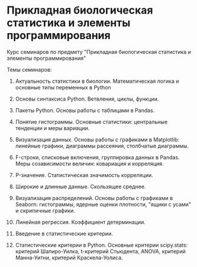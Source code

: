 # Прикладная биологическая статистика и элементы программирования

Курс семинаров по предмету "Прикладная биологическая статистика и элементы программирования"

Темы семинаров:

1. Актуальность статистики в биологии. Математическая логика и основные типы переменных в Python

2. Основы синтаксиса Python. Ветвления, циклы, функции.

3. Пакеты Python. Основы работы с таблицами в Pandas.

4. Понятие гистограммы. Основные статистики: центральные тенденции и меры вариации.

5. Визуализация данных. Основы работы с графиками в Matplotlib: линейные графики, диаграммы рассеяния, столбчатые диаграммы.

6. F-строки, списковые включения, группировка данных в Pandas. Меры созависимости величин: ковариация и корреляция. 

7. P-значение. Статистическая значимость корреляции.

8. Широкие и длинные данные. Скользящее среднее.

9. Визуализация распределений. Основы работы с графиками в Seaborn: гистограммы, ядерные оценки плотности, "ящики с усами" и скрипичные графики.

10. Линейная регрессия. Коэффициент детерминации.

11. Введение в статистические критерии.

12. Статистические критерии в Python. Основные критерии scipy.stats: критерий Шапиро-Уилка, t-критерий Стьюдента, ANOVA, критерий Манна-Уитни, критерий Краскела-Уолиса. 
